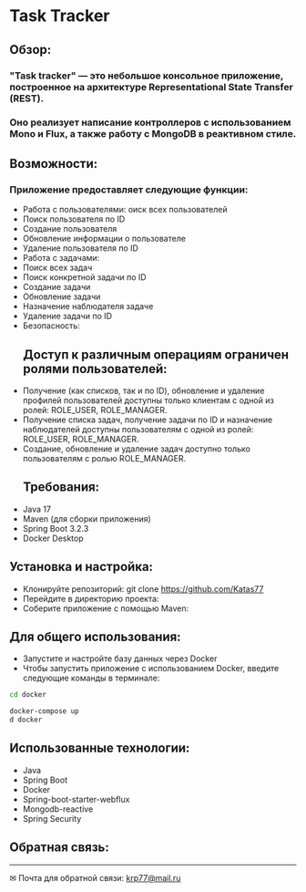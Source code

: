 # Task Tracker
## Обзор:
### "Task tracker" — это небольшое консольное приложение, построенное на архитектуре Representational State Transfer (REST).
### Оно реализует написание контроллеров с использованием Mono и Flux, а также работу с MongoDB в реактивном стиле.
## Возможности:
### Приложение предоставляет следующие функции:
- Работа с пользователями:
оиск всех пользователей
- Поиск пользователя по ID
- Создание пользователя
- Обновление информации о пользователе
- Удаление пользователя по ID
- Работа с задачами:
- Поиск всех задач
- Поиск конкретной задачи по ID
- Создание задачи
- Обновление задачи
- Назначение наблюдателя задаче
- Удаление задачи по ID
- Безопасность:
  ## Доступ к различным операциям ограничен ролями пользователей:
- Получение (как списков, так и по ID), обновление и удаление профилей пользователей доступны только клиентам с одной из ролей: ROLE_USER, ROLE_MANAGER.
- Получение списка задач, получение задачи по ID и назначение наблюдателей доступны пользователям с одной из ролей: ROLE_USER, ROLE_MANAGER.
- Создание, обновление и удаление задач доступно только пользователям с ролью ROLE_MANAGER.
  ## Требования:
- Java 17
- Maven (для сборки приложения)
- Spring Boot 3.2.3
- Docker Desktop
## Установка и настройка:
- Клонируйте репозиторий: git clone https://github.com/Katas77
- Перейдите в директорию проекта:
- Соберите приложение с помощью Maven:
## Для общего использования:
- Запустите и настройте базу данных через Docker
- Чтобы запустить приложение с использованием Docker, введите следующие команды в терминале:
```bash
cd docker
```
```bash
docker-compose up
d docker
```
## Использованные технологии:
- Java
- Spring Boot
- Docker
- Spring-boot-starter-webflux
- Mongodb-reactive
- Spring Security
## Обратная связь:
____
✉ Почта для обратной связи:
<a href="">krp77@mail.ru</a>
